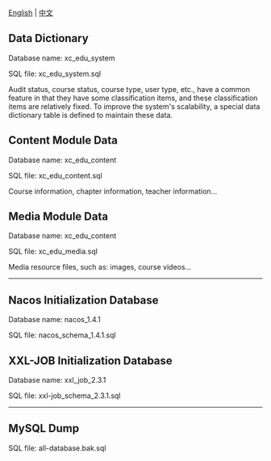 [English](https://github.com/domeniczz/xuecheng-edu-project/blob/master/sql/README.md) | [中文](https://github.com/domeniczz/xuecheng-edu-project/blob/master/sql/README-zh.md)

## Data Dictionary

Database name: xc_edu_system

SQL file: xc_edu_system.sql

Audit status, course status, course type, user type, etc., have a common feature in that they have some classification items, and these classification items are relatively fixed. To improve the system's scalability, a special data dictionary table is defined to maintain these data.

## Content Module Data

Database name: xc_edu_content

SQL file: xc_edu_content.sql

Course information, chapter information, teacher information...

## Media Module Data

Database name: xc_edu_content

SQL file: xc_edu_media.sql

Media resource files, such as: images, course videos...

---

## Nacos Initialization Database

Database name: nacos_1.4.1

SQL file: nacos_schema_1.4.1.sql

## XXL-JOB Initialization Database

Database name: xxl_job_2.3.1

SQL file: xxl-job_schema_2.3.1.sql

---

## MySQL Dump

SQL file: all-database.bak.sql